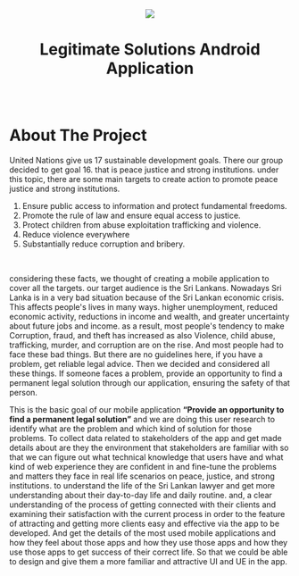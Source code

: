 
<div align="center">
  <a href="">
    <img src="https://lh4.googleusercontent.com/UEzN-suVLDIHVTnIzrCIF-WOXc29FxJ2P4emliUPT5si1jOOV0iw_mDrSPiLBRNnCpI=w2400" /></a>
  </a>

 <h1>Legitimate Solutions Android Application</h1>
  <h2 align="center"></h2>
</div>

<br/>
<!-- ABOUT THE PROJECT -->

# About The Project #

United Nations give us 17 sustainable development goals. 
There our group decided to get goal 16. that is peace justice and strong institutions. under this topic, there are some main targets to create action to promote peace justice and strong institutions.
1)	Ensure public access to information and protect fundamental freedoms.
2)	Promote the rule of law and ensure equal access to justice.
3)	Protect children from abuse exploitation trafficking and violence.
4)	Reduce violence everywhere
5)	Substantially reduce corruption and bribery.
<br/>

considering these facts, we thought of creating a mobile application to cover all the targets. our target audience is the Sri Lankans.
Nowadays Sri Lanka is in a very bad situation because of the Sri Lankan economic crisis. This affects people's lives in many ways. higher unemployment, reduced economic activity, reductions in income and wealth, and greater uncertainty about future jobs and income. as a result, most people's tendency to make Corruption, fraud, and theft has increased as also Violence, child abuse, trafficking, murder, and corruption are on the rise.
And most people had to face these bad things. But there are no guidelines here, if you have a problem, get reliable legal advice. Then we decided and considered all these things. If someone faces a problem, provide an opportunity to find a permanent legal solution through our application, ensuring the safety of that person.

This is the basic goal of our mobile application **“Provide an opportunity to find a permanent legal solution”** and we are doing this user research to identify what are the problem and which kind of solution for those problems.
To collect data related to stakeholders of the app and get made details about are they the environment that stakeholders are familiar with so that we can figure out what technical knowledge that users have and what kind of web experience they are confident in and fine-tune the problems and matters they face in real life scenarios on peace, justice, and strong institutions.
to understand the life of the Sri Lankan lawyer and get more understanding about their day-to-day life and daily routine. and, a clear understanding of the process of getting connected with their clients and examining their satisfaction with the current process in order to the feature of attracting and getting more clients easy and effective via the app to be developed. And get the details of the most used mobile applications and how they feel about those apps and how they use those apps and how they use those apps to get success of their correct life. So that we could be able to design and give them a more familiar and attractive UI and UE in the app.
